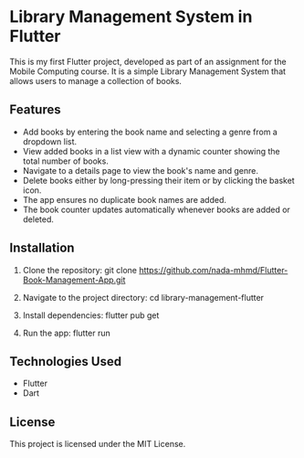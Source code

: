 # Library Management System in Flutter

This is my first Flutter project, developed as part of an assignment for the Mobile Computing course. It is a simple Library Management System that allows users to manage a collection of books.

## Features
- Add books by entering the book name and selecting a genre from a dropdown list.
- View added books in a list view with a dynamic counter showing the total number of books.
- Navigate to a details page to view the book's name and genre.
- Delete books either by long-pressing their item or by clicking the basket icon.
- The app ensures no duplicate book names are added.
- The book counter updates automatically whenever books are added or deleted.

## Installation
1. Clone the repository:
   git clone https://github.com/nada-mhmd/Flutter-Book-Management-App.git

2. Navigate to the project directory:
   cd library-management-flutter

3. Install dependencies:
   flutter pub get

4. Run the app:
   flutter run

## Technologies Used
- Flutter
- Dart

## License
This project is licensed under the MIT License.
